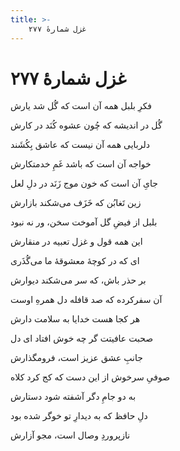 ```yaml
---
title: >-
    غزل شمارهٔ ۲۷۷
---
```

# غزل شمارهٔ ۲۷۷

<div class="b" id="bn1"><div class="m1"><p>فکرِ بلبل همه آن است که گُل شد یارش</p></div>
<div class="m2"><p>گُل در اندیشه که چُون عشوه کُنَد در کارش</p></div></div>
<div class="b" id="bn2"><div class="m1"><p>دلربایی همه آن نیست که عاشق بِکُشَند</p></div>
<div class="m2"><p>خواجه آن است که باشد غَمِ خدمتکارش</p></div></div>
<div class="b" id="bn3"><div class="m1"><p>جایِ آن است که خون موج زَنَد در دلِ لعل</p></div>
<div class="m2"><p>زین تَغابُن که خَزَف می‌شکند بازارش</p></div></div>
<div class="b" id="bn4"><div class="m1"><p>بلبل از فیضِ گل آموخت سخن، ور نه نبود</p></div>
<div class="m2"><p>این همه قول و غزل تعبیه در منقارش</p></div></div>
<div class="b" id="bn5"><div class="m1"><p>ای که در کوچهٔ معشوقهٔ ما می‌گُذَری</p></div>
<div class="m2"><p>بر حذر باش، که سر می‌شکند دیوارش</p></div></div>
<div class="b" id="bn6"><div class="m1"><p>آن سفرکرده که صد قافله دل همرهِ اوست</p></div>
<div class="m2"><p>هر کجا هست خدایا به سلامت دارش</p></div></div>
<div class="b" id="bn7"><div class="m1"><p>صحبت عافیتت گر چه خوش افتاد ای دل</p></div>
<div class="m2"><p>جانبِ عشق عزیز است، فرومگذارش</p></div></div>
<div class="b" id="bn8"><div class="m1"><p>صوفیِ سرخوش از این دست که کج کرد کلاه</p></div>
<div class="m2"><p>به دو جامِ دگر آشفته شود دستارش</p></div></div>
<div class="b" id="bn9"><div class="m1"><p>دلِ حافظ که به دیدارِ تو خوگر شده بود</p></div>
<div class="m2"><p>نازپروردِ وصال است، مجو آزارش</p></div></div>
